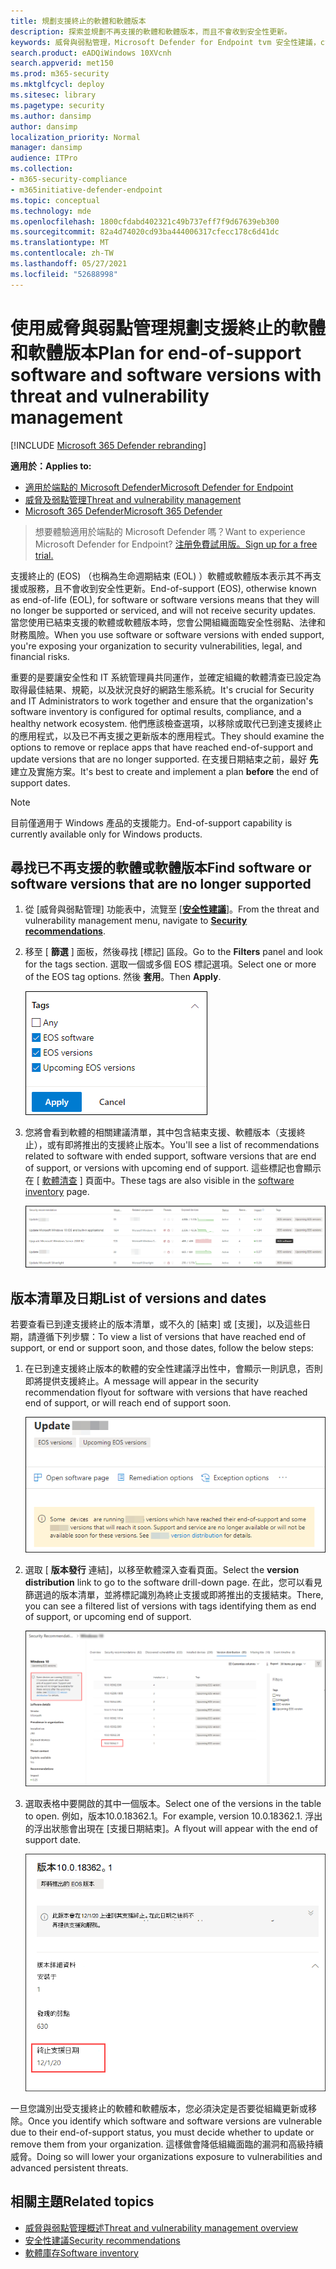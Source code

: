 ```yaml
---
title: 規劃支援終止的軟體和軟體版本
description: 探索並規劃不再支援的軟體和軟體版本，而且不會收到安全性更新。
keywords: 威脅與弱點管理，Microsoft Defender for Endpoint tvm 安全性建議，cybersecurity 建議，可操作的安全性建議
search.product: eADQiWindows 10XVcnh
search.appverid: met150
ms.prod: m365-security
ms.mktglfcycl: deploy
ms.sitesec: library
ms.pagetype: security
ms.author: dansimp
author: dansimp
localization_priority: Normal
manager: dansimp
audience: ITPro
ms.collection:
- m365-security-compliance
- m365initiative-defender-endpoint
ms.topic: conceptual
ms.technology: mde
ms.openlocfilehash: 1800cfdabd402321c49b737eff7f9d67639eb300
ms.sourcegitcommit: 82a4d74020cd93ba444006317cfecc178c6d41dc
ms.translationtype: MT
ms.contentlocale: zh-TW
ms.lasthandoff: 05/27/2021
ms.locfileid: "52688998"
---
```

# <a name="plan-for-end-of-support-software-and-software-versions-with-threat-and-vulnerability-management"></a><span data-ttu-id="bb07e-104">使用威脅與弱點管理規劃支援終止的軟體和軟體版本</span><span class="sxs-lookup"><span data-stu-id="bb07e-104">Plan for end-of-support software and software versions with threat and vulnerability management</span></span>

[!INCLUDE [Microsoft 365 Defender rebranding](../../includes/microsoft-defender.md)]

<span data-ttu-id="bb07e-105">**適用於：**</span><span class="sxs-lookup"><span data-stu-id="bb07e-105">**Applies to:**</span></span>

- [<span data-ttu-id="bb07e-106">適用於端點的 Microsoft Defender</span><span class="sxs-lookup"><span data-stu-id="bb07e-106">Microsoft Defender for Endpoint</span></span>](https://go.microsoft.com/fwlink/?linkid=2154037)
- [<span data-ttu-id="bb07e-107">威脅及弱點管理</span><span class="sxs-lookup"><span data-stu-id="bb07e-107">Threat and vulnerability management</span></span>](next-gen-threat-and-vuln-mgt.md)
- [<span data-ttu-id="bb07e-108">Microsoft 365 Defender</span><span class="sxs-lookup"><span data-stu-id="bb07e-108">Microsoft 365 Defender</span></span>](https://go.microsoft.com/fwlink/?linkid=2118804)

><span data-ttu-id="bb07e-109">想要體驗適用於端點的 Microsoft Defender 嗎？</span><span class="sxs-lookup"><span data-stu-id="bb07e-109">Want to experience Microsoft Defender for Endpoint?</span></span> [<span data-ttu-id="bb07e-110">注册免費試用版。</span><span class="sxs-lookup"><span data-stu-id="bb07e-110">Sign up for a free trial.</span></span>](https://www.microsoft.com/microsoft-365/windows/microsoft-defender-atp?ocid=docs-wdatp-portaloverview-abovefoldlink)

<span data-ttu-id="bb07e-111">支援終止的 (EOS) （也稱為生命週期結束 (EOL) ）軟體或軟體版本表示其不再支援或服務，且不會收到安全性更新。</span><span class="sxs-lookup"><span data-stu-id="bb07e-111">End-of-support (EOS), otherwise known as end-of-life (EOL), for software or software versions means that they will no longer be supported or serviced, and will not receive security updates.</span></span> <span data-ttu-id="bb07e-112">當您使用已結束支援的軟體或軟體版本時，您會公開組織面臨安全性弱點、法律和財務風險。</span><span class="sxs-lookup"><span data-stu-id="bb07e-112">When you use software or software versions with ended support, you're exposing your organization to security vulnerabilities, legal, and financial risks.</span></span>

<span data-ttu-id="bb07e-113">重要的是要讓安全性和 IT 系統管理員共同運作，並確定組織的軟體清查已設定為取得最佳結果、規範，以及狀況良好的網路生態系統。</span><span class="sxs-lookup"><span data-stu-id="bb07e-113">It's crucial for Security and IT Administrators to work together and ensure that the organization's software inventory is configured for optimal results, compliance, and a healthy network ecosystem.</span></span> <span data-ttu-id="bb07e-114">他們應該檢查選項，以移除或取代已到達支援終止的應用程式，以及已不再支援之更新版本的應用程式。</span><span class="sxs-lookup"><span data-stu-id="bb07e-114">They should examine the options to remove or replace apps that have reached end-of-support and update versions that are no longer supported.</span></span> <span data-ttu-id="bb07e-115">在支援日期結束之前，最好 **先** 建立及實施方案。</span><span class="sxs-lookup"><span data-stu-id="bb07e-115">It's best to create and implement a plan **before** the end of support dates.</span></span>

>[!NOTE]
> <span data-ttu-id="bb07e-116">目前僅適用于 Windows 產品的支援能力。</span><span class="sxs-lookup"><span data-stu-id="bb07e-116">End-of-support capability is currently available only for Windows products.</span></span>

## <a name="find-software-or-software-versions-that-are-no-longer-supported"></a><span data-ttu-id="bb07e-117">尋找已不再支援的軟體或軟體版本</span><span class="sxs-lookup"><span data-stu-id="bb07e-117">Find software or software versions that are no longer supported</span></span>

1. <span data-ttu-id="bb07e-118">從 [威脅與弱點管理] 功能表中，流覽至 [[**安全性建議**](tvm-security-recommendation.md)]。</span><span class="sxs-lookup"><span data-stu-id="bb07e-118">From the threat and vulnerability management menu, navigate to [**Security recommendations**](tvm-security-recommendation.md).</span></span>
2. <span data-ttu-id="bb07e-119">移至 [ **篩選** ] 面板，然後尋找 [標記] 區段。</span><span class="sxs-lookup"><span data-stu-id="bb07e-119">Go to the **Filters** panel and look for the tags section.</span></span> <span data-ttu-id="bb07e-120">選取一個或多個 EOS 標記選項。</span><span class="sxs-lookup"><span data-stu-id="bb07e-120">Select one or more of the EOS tag options.</span></span> <span data-ttu-id="bb07e-121">然後 **套用**。</span><span class="sxs-lookup"><span data-stu-id="bb07e-121">Then **Apply**.</span></span>

    ![顯示 EOS 軟體、EOS 版本及近期 EOS 版本的螢幕擷取畫面標記。](images/tvm-eos-tag.png)

3. <span data-ttu-id="bb07e-123">您將會看到軟體的相關建議清單，其中包含結束支援、軟體版本（支援終止），或有即將推出的支援終止版本。</span><span class="sxs-lookup"><span data-stu-id="bb07e-123">You'll see a list of recommendations related to software with ended support, software versions that are end of support, or versions with upcoming end of support.</span></span> <span data-ttu-id="bb07e-124">這些標記也會顯示在 [ [軟體清查](tvm-software-inventory.md) ] 頁面中。</span><span class="sxs-lookup"><span data-stu-id="bb07e-124">These tags are also visible in the [software inventory](tvm-software-inventory.md) page.</span></span>

    ![使用 EOS 標記的建議。](images/tvm-eos-tags-column.png)

## <a name="list-of-versions-and-dates"></a><span data-ttu-id="bb07e-126">版本清單及日期</span><span class="sxs-lookup"><span data-stu-id="bb07e-126">List of versions and dates</span></span>

<span data-ttu-id="bb07e-127">若要查看已到達支援終止的版本清單，或不久的 [結束] 或 [支援]，以及這些日期，請遵循下列步驟：</span><span class="sxs-lookup"><span data-stu-id="bb07e-127">To view a list of versions that have reached end of support, or end or support soon, and those dates, follow the below steps:</span></span>

1. <span data-ttu-id="bb07e-128">在已到達支援終止版本的軟體的安全性建議浮出性中，會顯示一則訊息，否則即將提供支援終止。</span><span class="sxs-lookup"><span data-stu-id="bb07e-128">A message will appear in the security recommendation flyout for software with versions that have reached end of support, or will reach end of support soon.</span></span>

    ![版本發佈連結的螢幕擷取畫面。](images/eos-upcoming-eos.png)

2. <span data-ttu-id="bb07e-130">選取 [ **版本發行** 連結]，以移至軟體深入查看頁面。</span><span class="sxs-lookup"><span data-stu-id="bb07e-130">Select the **version distribution** link to go to the software drill-down page.</span></span> <span data-ttu-id="bb07e-131">在此，您可以看見篩選過的版本清單，並將標記識別為終止支援或即將推出的支援結束。</span><span class="sxs-lookup"><span data-stu-id="bb07e-131">There, you can see a filtered list of versions with tags identifying them as end of support, or upcoming end of support.</span></span>

    ![支援軟體的軟體深入分析頁面的螢幕擷取畫面。](images/software-drilldown-eos.png)

3. <span data-ttu-id="bb07e-133">選取表格中要開啟的其中一個版本。</span><span class="sxs-lookup"><span data-stu-id="bb07e-133">Select one of the versions in the table to open.</span></span> <span data-ttu-id="bb07e-134">例如，版本10.0.18362.1。</span><span class="sxs-lookup"><span data-stu-id="bb07e-134">For example, version 10.0.18362.1.</span></span> <span data-ttu-id="bb07e-135">浮出的浮出狀態會出現在 [支援日期結束]。</span><span class="sxs-lookup"><span data-stu-id="bb07e-135">A flyout will appear with the end of support date.</span></span>

    ![支援日期結束的螢幕擷取畫面。](images/version-eos-date.png)

<span data-ttu-id="bb07e-137">一旦您識別出受支援終止的軟體和軟體版本，您必須決定是否要從組織更新或移除。</span><span class="sxs-lookup"><span data-stu-id="bb07e-137">Once you identify which software and software versions are vulnerable due to their end-of-support status, you must decide whether to update or remove them from your organization.</span></span> <span data-ttu-id="bb07e-138">這樣做會降低組織面臨的漏洞和高級持續威脅。</span><span class="sxs-lookup"><span data-stu-id="bb07e-138">Doing so will lower your organizations exposure to vulnerabilities and advanced persistent threats.</span></span>

## <a name="related-topics"></a><span data-ttu-id="bb07e-139">相關主題</span><span class="sxs-lookup"><span data-stu-id="bb07e-139">Related topics</span></span>

- [<span data-ttu-id="bb07e-140">威脅與弱點管理概述</span><span class="sxs-lookup"><span data-stu-id="bb07e-140">Threat and vulnerability management overview</span></span>](next-gen-threat-and-vuln-mgt.md)
- [<span data-ttu-id="bb07e-141">安全性建議</span><span class="sxs-lookup"><span data-stu-id="bb07e-141">Security recommendations</span></span>](tvm-security-recommendation.md)
- [<span data-ttu-id="bb07e-142">軟體庫存</span><span class="sxs-lookup"><span data-stu-id="bb07e-142">Software inventory</span></span>](tvm-software-inventory.md)

